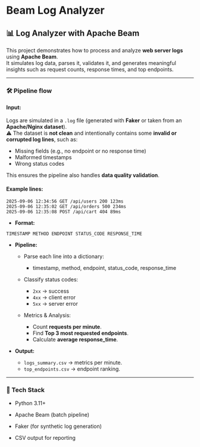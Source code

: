# Beam Log Analyzer 
## 📊 Log Analyzer with Apache Beam

This project demonstrates how to process and analyze **web server logs** using **Apache Beam**.  
It simulates log data, parses it, validates it, and generates meaningful insights such as request counts, response times, and top endpoints.

---

### 🛠️ Pipeline flow

#### Input: 

Logs are simulated in a `.log` file (generated with **Faker** or taken from an **Apache/Nginx dataset**).  
⚠️ The dataset is **not clean** and intentionally contains some **invalid or corrupted log lines**, such as:  
- Missing fields (e.g., no endpoint or no response time)  
- Malformed timestamps  
- Wrong status codes  

This ensures the pipeline also handles **data quality validation**.

#### Example lines:

```
2025-09-06 12:34:56 GET /api/users 200 123ms
2025-09-06 12:35:02 GET /api/orders 500 234ms
2025-09-06 12:35:08 POST /api/cart 404 89ms
```

- **Format:**

```
TIMESTAMP METHOD ENDPOINT STATUS_CODE RESPONSE_TIME
```

- **Pipeline:**

    - Parse each line into a dictionary:
        - timestamp, method, endpoint, status_code, response_time
    
    - Classify status codes: 
        - `2xx` → success 
        - `4xx` → client error 
        - `5xx` → server error
    
    - Metrics & Analysis: 
        - Count **requests per minute**.
        - Find **Top 3 most requested endpoints**.
        - Calculate **average response_time**.

- **Output:**

    - `logs_summary.csv` → metrics per minute.
    - `top_endpoints.csv` → endpoint ranking.

---

### 🚀 Tech Stack

- Python 3.11+

- Apache Beam (batch pipeline)

- Faker (for synthetic log generation)

- CSV output for reporting